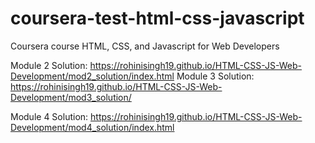 # coursera-test-html-css-javascript
Coursera course HTML, CSS, and Javascript for Web Developers

Module 2 Solution:
https://rohinisingh19.github.io/HTML-CSS-JS-Web-Development/mod2_solution/index.html
Module 3 Solution:
https://rohinisingh19.github.io/HTML-CSS-JS-Web-Development/mod3_solution/

Module 4 Solution:
https://rohinisingh19.github.io/HTML-CSS-JS-Web-Development/mod4_solution/index.html
